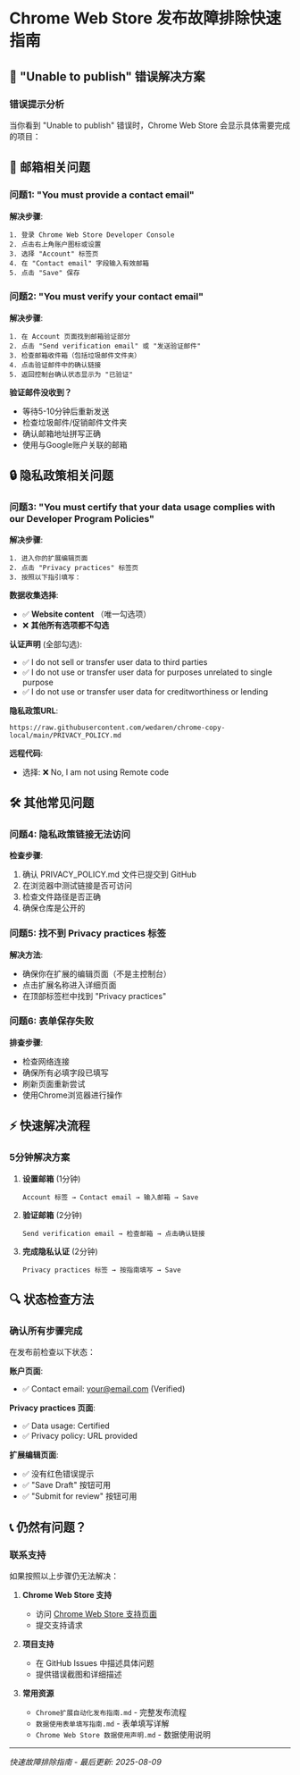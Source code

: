 # Chrome Web Store 发布故障排除快速指南

## 🚨 "Unable to publish" 错误解决方案

### 错误提示分析

当你看到 "Unable to publish" 错误时，Chrome Web Store 会显示具体需要完成的项目：

## 📧 邮箱相关问题

### 问题1: "You must provide a contact email"
**解决步骤**:
```
1. 登录 Chrome Web Store Developer Console
2. 点击右上角账户图标或设置
3. 选择 "Account" 标签页
4. 在 "Contact email" 字段输入有效邮箱
5. 点击 "Save" 保存
```

### 问题2: "You must verify your contact email"
**解决步骤**:
```
1. 在 Account 页面找到邮箱验证部分
2. 点击 "Send verification email" 或 "发送验证邮件"
3. 检查邮箱收件箱（包括垃圾邮件文件夹）
4. 点击验证邮件中的确认链接
5. 返回控制台确认状态显示为 "已验证"
```

**验证邮件没收到？**
- 等待5-10分钟后重新发送
- 检查垃圾邮件/促销邮件文件夹
- 确认邮箱地址拼写正确
- 使用与Google账户关联的邮箱

## 🔒 隐私政策相关问题

### 问题3: "You must certify that your data usage complies with our Developer Program Policies"
**解决步骤**:
```
1. 进入你的扩展编辑页面
2. 点击 "Privacy practices" 标签页
3. 按照以下指引填写：
```

**数据收集选择**:
- ✅ **Website content** （唯一勾选项）
- ❌ **其他所有选项都不勾选**

**认证声明** (全部勾选):
- ✅ I do not sell or transfer user data to third parties
- ✅ I do not use or transfer user data for purposes unrelated to single purpose  
- ✅ I do not use or transfer user data for creditworthiness or lending

**隐私政策URL**:
```
https://raw.githubusercontent.com/wedaren/chrome-copy-local/main/PRIVACY_POLICY.md
```

**远程代码**:
- 选择: ❌ No, I am not using Remote code

## 🛠 其他常见问题

### 问题4: 隐私政策链接无法访问
**检查步骤**:
1. 确认 PRIVACY_POLICY.md 文件已提交到 GitHub
2. 在浏览器中测试链接是否可访问
3. 检查文件路径是否正确
4. 确保仓库是公开的

### 问题5: 找不到 Privacy practices 标签
**解决方法**:
- 确保你在扩展的编辑页面（不是主控制台）
- 点击扩展名称进入详细页面
- 在顶部标签栏中找到 "Privacy practices"

### 问题6: 表单保存失败
**排查步骤**:
- 检查网络连接
- 确保所有必填字段已填写
- 刷新页面重新尝试
- 使用Chrome浏览器进行操作

## ⚡ 快速解决流程

### 5分钟解决方案

1. **设置邮箱** (1分钟)
   ```
   Account 标签 → Contact email → 输入邮箱 → Save
   ```

2. **验证邮箱** (2分钟)
   ```
   Send verification email → 检查邮箱 → 点击确认链接
   ```

3. **完成隐私认证** (2分钟)
   ```
   Privacy practices 标签 → 按指南填写 → Save
   ```

## 🔍 状态检查方法

### 确认所有步骤完成
在发布前检查以下状态：

**账户页面**:
- ✅ Contact email: your@email.com (Verified)

**Privacy practices 页面**:
- ✅ Data usage: Certified
- ✅ Privacy policy: URL provided

**扩展编辑页面**:
- ✅ 没有红色错误提示
- ✅ "Save Draft" 按钮可用
- ✅ "Submit for review" 按钮可用

## 📞 仍然有问题？

### 联系支持
如果按照以上步骤仍无法解决：

1. **Chrome Web Store 支持**
   - 访问 [Chrome Web Store 支持页面](https://support.google.com/chrome_webstore/)
   - 提交支持请求

2. **项目支持**
   - 在 GitHub Issues 中描述具体问题
   - 提供错误截图和详细描述

3. **常用资源**
   - `Chrome扩展自动化发布指南.md` - 完整发布流程
   - `数据使用表单填写指南.md` - 表单填写详解
   - `Chrome Web Store 数据使用声明.md` - 数据使用说明

---
*快速故障排除指南 - 最后更新: 2025-08-09*
